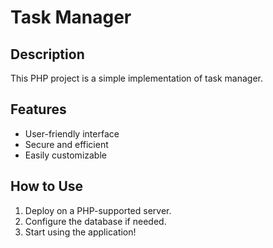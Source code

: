# Task Manager

## Description
This PHP project is a simple implementation of task manager.

## Features
- User-friendly interface
- Secure and efficient
- Easily customizable

## How to Use
1. Deploy on a PHP-supported server.
2. Configure the database if needed.
3. Start using the application!